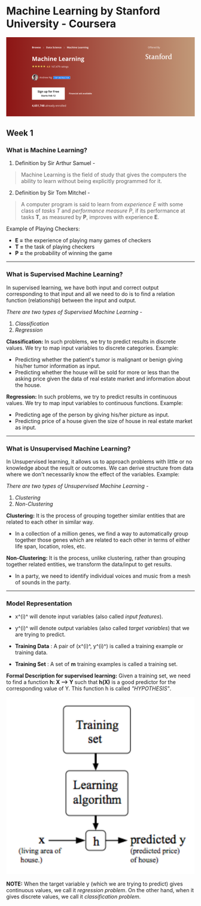 # Machine Learning by Stanford University - Coursera
![Course Image Snapshot](course_img.png)

## Week 1

### **What is Machine Learning?**
1. Definition by Sir Arthur Samuel -
> Machine Learning is the field of study that gives the computers the ability to learn without being explicitly programmed for it.

2. Definition by Sir Tom Mitchel -
> A computer program is said to learn from *experience E* with some class of *tasks T* and *performance measure P*, if its performance at tasks **T**, as measured by **P**, improves with experience **E**.

Example of Playing Checkers:
- **E =** the experience of playing many games of checkers
- **T =** the task of playing checkers
- **P =** the probability of winning the game

---

### **What is Supervised Machine Learning?**
In supervised learning, we have both input and correct output corresponding to that input and all we need to do is to find a relation function (relationship) between the input and output.

*There are two types of Supervised Machine Learning -*
1. *Classification*
2. *Regression*

**Classification:** In such problems, we try to predict results in discrete values. We try to map input variables to discrete categories. Example:
- Predicting whether the patient's tumor is malignant or benign giving his/her tumor information as input.
- Predicting whether the house will be sold for more or less than the asking price given the data of real estate market and information about the house.

**Regression:** In such problems, we try to predict results in continuous values. We try to map input variables to continuous functions. Example:
- Predicting age of the person by giving his/her picture as input.
- Predicting price of a house given the size of house in real estate market as input.

---

### **What is Unsupervised Machine Learning?**
In Unsupervised learning, it allows us to approach problems with little or no knowledge about the result or outcomes. We can derive structure from data where we don't necessarily know the effect of the variables. Example:

*There are two types of Unsupervised Machine Learning -*
1. *Clustering*
2. *Non-Clustering*

**Clustering:** It is the process of grouping together similar entities that are related to each other in similar way.
- In a collection of a million genes, we find a way to automatically group together those genes which are related to each other in terms of either life span, location, roles, etc.

**Non-Clustering:** It is the process, unlike clustering, rather than grouping together related entities, we transform the data/input to get results.
- In a party, we need to identify individual voices and music from a mesh of sounds in the party.

---

### **Model Representation**
- x^(i)^ will denote input variables (also called *input features*).
- y^(i)^ will denote output variables (also called *target variables*) that we are trying to predict.

- **Training Data**
: A pair of (x^(i)^, y^(i)^) is called a training example or training data.

- **Training Set**
: A set of **m** training examples is called a training set.

**Formal Description for supervised learning:**
Given a training set, we need to find a function **h: X --> Y** such that **h(X)** is a good predictor for the corresponding value of Y. This function h is called *"HYPOTHESIS"*.

![Pictorial Representation of Hypothesis Generation](SS_1.png)

**NOTE:** When the target variable y (which we are trying to predict) gives continuous values, we call it *regression problem*. On the other hand, when it gives discrete values, we call it *classification problem*.
